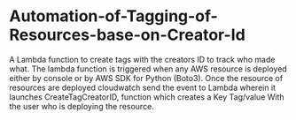 # Automation-of-Tagging-of-Resources-base-on-Creator-Id

A Lambda function to create tags with the creators ID to track who made what. The lambda function is triggered when any AWS resource is deployed either by console or by AWS SDK for Python (Boto3). Once the resource of resources are deployed cloudwatch send the event to Lambda wherein it launches CreateTagCreatorID, function which creates a Key Tag/value With the user who is deploying the resource.

